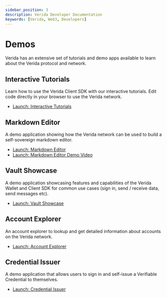 ```yaml
---
sidebar_position: 3
description: Verida Developer Documentation
keywords: [Verida, Web3, Developers]
---
```


# Demos

Verida has an extensive set of tutorials and demo apps available to learn about the Verida protocol and network.

## Interactive Tutorials

Learn how to use the Verida Client SDK with our interactive tutorials. Edit code directly in your browser to use the Verida network.

- [Launch: Interactive Tutorials](/docs/tutorial/introduction)

## Markdown Editor

A demo application showing how the Verida network can be used to build a self-sovereign markdown editor.

- [Launch: Markdown Editor](https://markdown-editor.demos.testnet.verida.io/connect)
- [Launch: Markdown Editor Demo Video](https://youtu.be/su_03ZBzhig)

## Vault Showcase

A demo application showcasing features and capabilities of the Verida Wallet and Client SDK for common use cases (sign in, send / receive data, send messages etc).

- [Launch: Vault Showcase](https://vault-examples.demos.verida.io/)

## Account Explorer

An account explorer to lookup and get detailed information about accounts on the Verida network.

- [Launch: Account Explorer](https://explorer.verida.network/)

## Credential Issuer

A demo application that allows users to sign in and self-issue a Verifiable Credential to themselves.

- [Launch: Credential Issuer](https://credential-issuer.demos.verida.io/connect)
